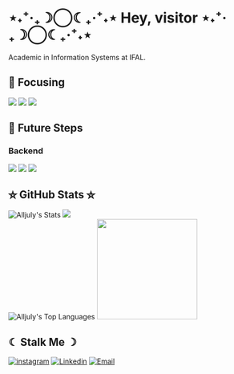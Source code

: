 # ⋆˖⁺‧₊☽◯☾₊‧⁺˖⋆ Hey, visitor ⋆˖⁺‧₊☽◯☾₊‧⁺˖⋆

Academic in Information Systems at IFAL.

## 💌 Focusing

![](https://img.shields.io/badge/JavaScript-323330?style=for-the-badge&logo=javascript&logoColor=F7DF1E)
![](https://img.shields.io/badge/TypeScript-007ACC?style=for-the-badge&logo=typescript&logoColor=white)
![](https://img.shields.io/badge/React-20232A?style=for-the-badge&logo=react&logoColor=61DAFB)

## 🔮 Future Steps

### Backend

![](https://img.shields.io/badge/Java-ED8B00?style=for-the-badge&logo=openjdk&logoColor=white)
![](https://img.shields.io/badge/MySQL-00000F?style=for-the-badge&logo=mysql&logoColor=white)
![](https://img.shields.io/badge/MongoDB-4EA94B?style=for-the-badge&logo=mongodb&logoColor=white)

## ⛥ GitHub Stats ⛥
![Alljuly's Stats](https://github-readme-stats.vercel.app/api?username=Alljuly&theme=material-palenight&show_icons=true&hide_border=true&count_private=true)
![](&) <br>
![Alljuly's Top Languages](https://github-readme-stats.vercel.app/api/top-langs/?username=Alljuly&theme=material-palenight&show_icons=true&hide_border=true&layout=compact)
<img src="https://github.com/Anmol-Baranwal/Cool-GIFs-For-GitHub/assets/74038190/0b335028-1d3d-4ee5-b5b3-a373d499be7e" width="200">

## ☾ Stalk Me ☽

[![instagram](https://img.shields.io/badge/Instagram-E4405F?style=for-the-badge&logo=instagram&logoColor=white)](https://www.instagram.com/aelsie_/)
[![Linkedin](https://img.shields.io/badge/LinkedIn-0077B5?style=for-the-badge&logo=linkedin&logoColor=white)](https://www.linkedin.com/in/alice-julia-silva-costa-a22556233/)
[![Email](https://img.shields.io/badge/Gmail-D14836?style=for-the-badge&logo=gmail&logoColor=white)](mailto:allywond@gmail.com)
